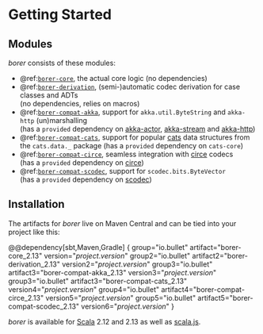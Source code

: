 Getting Started
===============
 
Modules
-------

_borer_ consists of these modules:

- @ref:[`borer-core`](borer-core/index.md), the actual core logic (no dependencies)
- @ref:[`borer-derivation`](borer-derivation/index.md), (semi-)automatic codec derivation for case classes and ADTs<br>(no dependencies, relies on macros)
- @ref:[`borer-compat-akka`](borer-compat-akka.md), support for `akka.util.ByteString` and `akka-http` (un)marshalling<br>(has a `provided` dependency on [akka-actor], [akka-stream] and [akka-http])
- @ref:[`borer-compat-cats`](borer-compat-cats.md), support for popular [cats] data structures from the `cats.data._` package (has a `provided` dependency on `cats-core`)
- @ref:[`borer-compat-circe`](borer-compat-circe.md), seamless integration with [circe] codecs<br>(has a `provided` dependency on [circe])
- @ref:[`borer-compat-scodec`](borer-compat-scodec.md), support for `scodec.bits.ByteVector`<br>(has a `provided` dependency on [scodec])

Installation
------------

The artifacts for _borer_ live on Maven Central and can be tied into your project like this:


@@dependency[sbt,Maven,Gradle] {
  group="io.bullet" artifact="borer-core_2.13" version="$project.version$"
  group2="io.bullet" artifact2="borer-derivation_2.13" version2="$project.version$"
  group3="io.bullet" artifact3="borer-compat-akka_2.13" version3="$project.version$"
  group3="io.bullet" artifact3="borer-compat-cats_2.13" version4="$project.version$"
  group4="io.bullet" artifact4="borer-compat-circe_2.13" version5="$project.version$"
  group5="io.bullet" artifact5="borer-compat-scodec_2.13" version6="$project.version$"
}

_borer_ is available for [Scala] 2.12 and 2.13 as well as [scala.js].

  [Scala]: https://www.scala-lang.org/
  [scala.js]: https://www.scala-js.org/
  [akka-actor]: https://doc.akka.io/docs/akka/2.5/actors.html#dependency
  [akka-stream]: https://doc.akka.io/docs/akka/current/stream/index.html
  [akka-http]: https://doc.akka.io/docs/akka-http/current/index.html
  [cats]: https://typelevel.org/cats/
  [circe]: https://circe.github.io/circe/
  [scodec]: http://scodec.org/